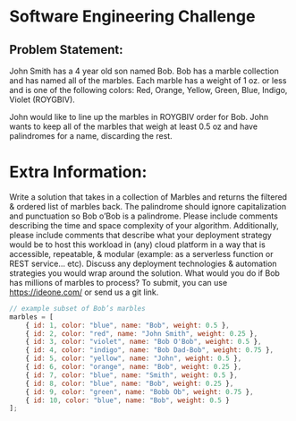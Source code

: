 # Software Engineering Challenge
## Problem Statement:
John Smith has a 4 year old son named Bob. Bob has a marble collection and has named all of the marbles. Each marble has a weight of 1 oz. or less and is one of the following colors: Red, Orange, Yellow, Green, Blue, Indigo, Violet (ROYGBIV). 

John would like to line up the marbles in ROYGBIV order for Bob. John wants to keep all of the marbles that weigh at least 0.5 oz and have palindromes for a name, discarding the rest.

# Extra Information:
Write a solution that takes in a collection of Marbles and returns the filtered & ordered list of marbles back. The palindrome should ignore capitalization and punctuation so Bob o’Bob is a palindrome. Please include comments describing the time and space complexity of your algorithm. Additionally, please include comments that describe what your deployment strategy would be to host this workload in (any) cloud platform in a way that is accessible, repeatable, & modular (example: as a serverless function or REST service… etc).  Discuss any deployment technologies & automation strategies you would wrap around the solution.  What would you do if Bob has millions of marbles to process?  To submit, you can use https://ideone.com/ or send us a git link.

```js
// example subset of Bob’s marbles
marbles = [
	{ id: 1, color: "blue", name: "Bob", weight: 0.5 },
	{ id: 2, color: "red", name: "John Smith", weight: 0.25 },
	{ id: 3, color: "violet", name: "Bob O'Bob", weight: 0.5 },
	{ id: 4, color: "indigo", name: "Bob Dad-Bob", weight: 0.75 },
	{ id: 5, color: "yellow", name: "John", weight: 0.5 },
	{ id: 6, color: "orange", name: "Bob", weight: 0.25 },
	{ id: 7, color: "blue", name: "Smith", weight: 0.5 },
	{ id: 8, color: "blue", name: "Bob", weight: 0.25 },
	{ id: 9, color: "green", name: "Bobb Ob", weight: 0.75 },
	{ id: 10, color: "blue", name: "Bob", weight: 0.5 }
];
```